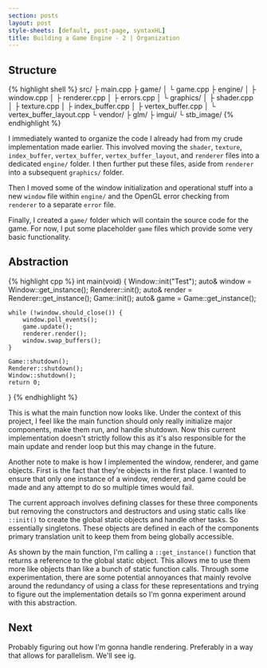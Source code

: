 ```yaml
---
section: posts
layout: post
style-sheets: [default, post-page, syntaxHL]
title: Building a Game Engine - 2 | Organization
---
```


## Structure

{% highlight shell %}
src/
├ main.cpp
├ game/
│  └ game.cpp
├ engine/
│  ├ window.cpp
│  ├ renderer.cpp
│  ├ errors.cpp
│  └ graphics/
│     ├ shader.cpp
│     ├ texture.cpp
│     ├ index_buffer.cpp
│     ├ vertex_buffer.cpp
│     └ vertex_buffer_layout.cpp
└ vendor/
   ├ glm/
   ├ imgui/
   └ stb_image/
{% endhighlight %}

I immediately wanted to organize the code I already had from my crude implementation made earlier.
This involved moving the `shader`, `texture`, `index_buffer`, `vertex_buffer`, `vertex_buffer_layout`, and 
`renderer` files into a dedicated `engine/` folder. I then further put these files, aside from `renderer`
into a subsequent `graphics/` folder.

Then I moved some of the window initialization and operational stuff into a new `window` file within
`engine/` and the OpenGL error checking from `renderer` to a separate `error` file.

Finally, I created a `game/` folder which will contain the source code for the game. For now, I put
some placeholder `game` files which provide some very basic functionality.


## Abstraction

{% highlight cpp %}
int main(void) {
    Window::init("Test");
    auto& window = Window::get_instance();
    Renderer::init();
    auto& render = Renderer::get_instance();
    Game::init();
    auto& game = Game::get_instance();
    
    while (!window.should_close()) {
        window.poll_events();
        game.update();
        renderer.render();
        window.swap_buffers();
    }

    Game::shutdown();
    Renderer::shutdown();
    Window::shutdown();
    return 0;
}
{% endhighlight %}

This is what the main function now looks like. Under the context of this project, I feel like the main
function should only really initialize major components, make them run, and handle shutdown. Now this
current implementation doesn't strictly follow this as it's also responsible for the main update
and render loop but this may change in the future.

Another note to make is how I implemented the window, renderer, and game objects. First is the fact that
they're objects in the first place. I wanted to ensure that only one instance of a window, renderer,
and game could be made and any attempt to do so multiple times would fail. 

The current approach involves defining classes for these three components but removing the constructors 
and destructors and using static calls like `::init()` to create the global static objects and handle 
other tasks. So essentially singletons. These objects are defined in each of the components primary 
translation unit to keep them from being globally accessible. 

As shown by the main function, I'm calling a `::get_instance()` function that returns a reference to the 
global static object. This allows me to use them more like objects than like a bunch of static function
calls. Through some experimentation, there are some potential annoyances that mainly revolve around the
redundancy of using a class for these representations and trying to figure out the implementation details
so I'm gonna experiment around with this abstraction.


## Next

Probably figuring out how I'm gonna handle rendering. Preferably in a way that allows for parallelism.
We'll see ig.


